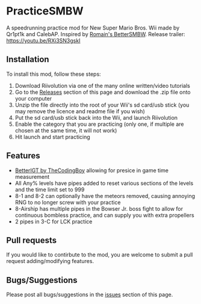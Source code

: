 # PracticeSMBW
A speedrunning practice mod for New Super Mario Bros. Wii made by Qr1pt1k and CalebAP. Inspired by [Romain's BetterSMBW](https://github.com/R0mainSR/BetterSMBW). Release trailer: https://youtu.be/RXi3SN3gskI

## Installation
To install this mod, follow these steps:
1. Download Riivolution via one of the many online written/video tutorials
2. Go to the [Releases](https://github.com/CalebAP/PracticeSMBW/releases) section of this page and download the .zip file onto your computer
3. Unzip the file directly into the root of your Wii's sd card/usb stick (you may remove the licence and readme file if you wish)
4. Put the sd card/usb stick back into the Wii, and launch Riivolution
5. Enable the category that you are practicing (only one, if multiple are chosen at the same time, it will not work)
6. Hit launch and start practicing

## Features
- [BetterIGT by TheCodingBoy](https://github.com/LetsPlentendo-CH/BetterIGT) allowing for presice in game time measurement
- All Any% levels have pipes added to reset various sections of the levels and the time limit set to 999
- 8-1 and 8-2 can optionally have the meteors removed, causing annoying RNG to no longer screw with your practice
- 8-Airship has multiple pipes in the Bowser Jr. boss fight to allow for continuous bombless practice, and can supply you with extra propellers
- 2 pipes in 3-C for LCK practice

## Pull requests
If you would like to contirbute to the mod, you are welcome to submit a pull request adding/modifying features.

## Bugs/Suggestions
Please post all bugs/suggestions in the [issues](https://github.com/CalebAP/PracticeSMBW/issues) section of this page.
